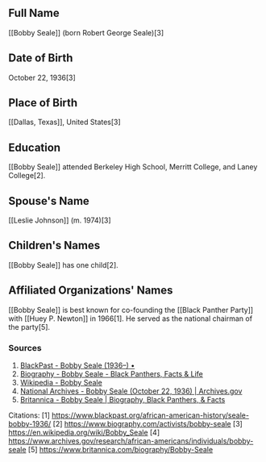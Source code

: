 ## Full Name
[[Bobby Seale]] (born Robert George Seale)[3]

## Date of Birth
October 22, 1936[3]

## Place of Birth
[[Dallas, Texas]], United States[3]

## Education
[[Bobby Seale]] attended Berkeley High School, Merritt College, and Laney College[2].

## Spouse's Name
[[Leslie Johnson]] (m. 1974)[3]

## Children's Names
[[Bobby Seale]] has one child[2].

## Affiliated Organizations' Names
[[Bobby Seale]] is best known for co-founding the [[Black Panther Party]] with [[Huey P. Newton]] in 1966[1]. He served as the national chairman of the party[5].

### Sources
1. [BlackPast - Bobby Seale (1936–) •](https://www.blackpast.org/african-american-history/seale-bobby-1936/)
2. [Biography - Bobby Seale - Black Panthers, Facts & Life](https://www.biography.com/activists/bobby-seale)
3. [Wikipedia - Bobby Seale](https://en.wikipedia.org/wiki/Bobby_Seale)
4. [National Archives - Bobby Seale (October 22, 1936) | Archives.gov](https://www.archives.gov/research/african-americans/individuals/bobby-seale)
5. [Britannica - Bobby Seale | Biography, Black Panthers, & Facts](https://www.britannica.com/biography/Bobby-Seale)

Citations:
[1] https://www.blackpast.org/african-american-history/seale-bobby-1936/
[2] https://www.biography.com/activists/bobby-seale
[3] https://en.wikipedia.org/wiki/Bobby_Seale
[4] https://www.archives.gov/research/african-americans/individuals/bobby-seale
[5] https://www.britannica.com/biography/Bobby-Seale